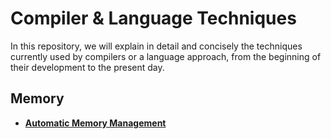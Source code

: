 # Compiler & Language Techniques

In this repository, we will explain in detail and concisely the techniques currently used by compilers or a language approach, from the beginning of their development to the present day.

## Memory

- **[Automatic Memory Management](https://github.com/thrushlang/Techniques/blob/master/Memory/AMM.md)**
